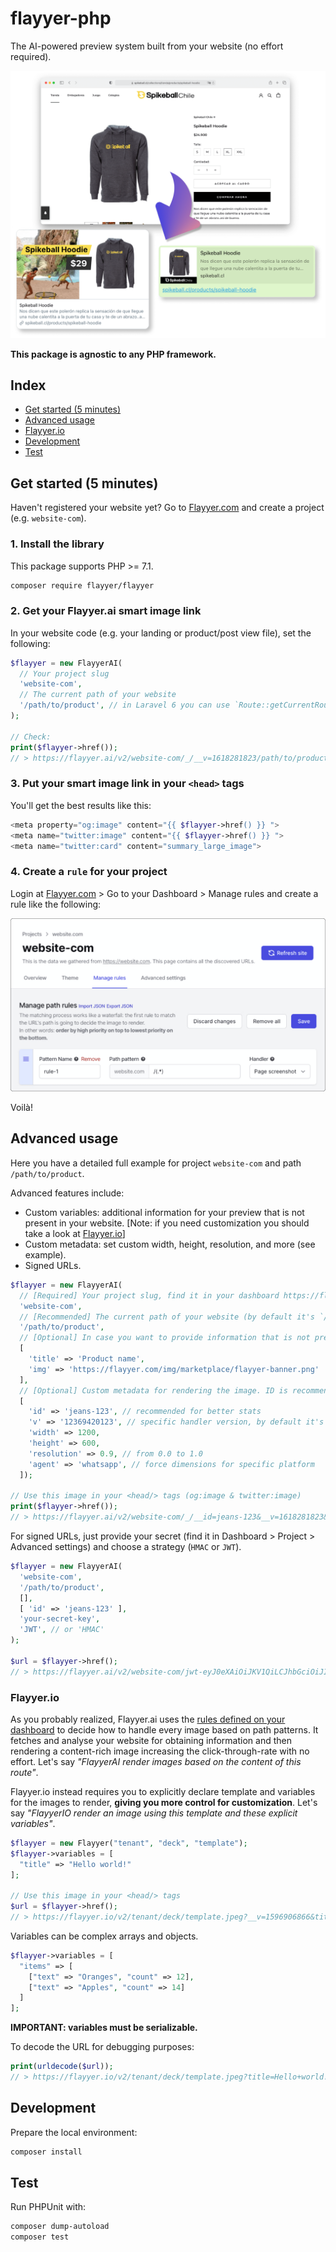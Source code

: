 # flayyer-php

The AI-powered preview system built from your website (no effort required).

![Flayyer live image](https://github.com/flayyer/create-flayyer-app/blob/master/.github/assets/website-to-preview.png?raw=true&v=1)

**This package is agnostic to any PHP framework.**

## Index

- [Get started (5 minutes)](#get-started-5-minutes)
- [Advanced usage](#advanced-usage)
- [Flayyer.io](#flayyerio)
- [Development](#development)
- [Test](#test)

## Get started (5 minutes)

Haven't registered your website yet? Go to [Flayyer.com](https://flayyer.com?ref=flayyer-php) and create a project (e.g. `website-com`).

### 1. Install the library

This package supports PHP >= 7.1.

```sh
composer require flayyer/flayyer
```

### 2. Get your Flayyer.ai smart image link

In your website code (e.g. your landing or product/post view file), set the following:

```php
$flayyer = new FlayyerAI(
  // Your project slug
  'website-com',
  // The current path of your website
  '/path/to/product', // in Laravel 6 you can use `Route::getCurrentRoute()->getName()`
);

// Check:
print($flayyer->href());
// > https://flayyer.ai/v2/website-com/_/__v=1618281823/path/to/product
```

### 3. Put your smart image link in your `<head>` tags

You'll get the best results like this:

```php
<meta property="og:image" content="{{ $flayyer->href() }} ">
<meta name="twitter:image" content="{{ $flayyer->href() }} ">
<meta name="twitter:card" content="summary_large_image">
```

### 4. Create a `rule` for your project

Login at [Flayyer.com](https://flayyer.com?ref=flayyer-php) > Go to your Dashboard > Manage rules and create a rule like the following:

[![Flayyer basic rule example](https://github.com/flayyer/create-flayyer-app/blob/master/.github/assets/rule-example.png?raw=true&v=1)](https://flayyer.com/dashboard)

Voilà!

## Advanced usage

Here you have a detailed full example for project `website-com` and path `/path/to/product`.

Advanced features include:

- Custom variables: additional information for your preview that is not present in your website. [Note: if you need customization you should take a look at [Flayyer.io](#flayyerio)]
- Custom metadata: set custom width, height, resolution, and more (see example).
- Signed URLs.

```php
$flayyer = new FlayyerAI(
  // [Required] Your project slug, find it in your dashboard https://flayyer.com/dashboard/.
  'website-com',
  // [Recommended] The current path of your website (by default it's `/`).
  '/path/to/product',
  // [Optional] In case you want to provide information that is not present in your page set it here.
  [
    'title' => 'Product name',
    'img' => 'https://flayyer.com/img/marketplace/flayyer-banner.png'
  ],
  // [Optional] Custom metadata for rendering the image. ID is recommended so we provide you with better statistics.
  [
    'id' => 'jeans-123', // recommended for better stats
    'v' => '12369420123', // specific handler version, by default it's a random number to circumvent platforms' cache,
    'width' => 1200,
    'height' => 600,
    'resolution' => 0.9, // from 0.0 to 1.0
    'agent' => 'whatsapp', // force dimensions for specific platform
  ]);

// Use this image in your <head/> tags (og:image & twitter:image)
print($flayyer->href());
// > https://flayyer.ai/v2/website-com/_/__id=jeans-123&__v=1618281823&img=https%3A%2F%2Fflayyer.com%2Fimg%2Fmarketplace%2Fflayyer-banner.png&title=Product+name/path/to/product
```

For signed URLs, just provide your secret (find it in Dashboard > Project > Advanced settings) and choose a strategy (`HMAC` or `JWT`).

```php
$flayyer = new FlayyerAI(
  'website-com',
  '/path/to/product',
  [],
  [ 'id' => 'jeans-123' ],
  'your-secret-key',
  'JWT', // or 'HMAC'
);

$url = $flayyer->href();
// > https://flayyer.ai/v2/website-com/jwt-eyJ0eXAiOiJKV1QiLCJhbGciOiJIUzI1NiJ9.eyJwYXJhbXMiOnsiX19pZCI6ImplYW5zLTEyMyJ9LCJwYXRoIjoiXC9wYXRoXC90b1wvcHJvZHVjdCJ9.X8Vs5SGEA1-3M6bH-h24jhQnbwH95V_G0f-gPhTBTzE?__v=1618283086
```

### Flayyer.io

As you probably realized, Flayyer.ai uses the [rules defined on your dashboard](https://flayyer.com/dashboard/_/projects) to decide how to handle every image based on path patterns. It fetches and analyse your website for obtaining information and then rendering a content-rich image increasing the click-through-rate with no effort. Let's say _"FlayyerAI render images based on the content of this route"_.

Flayyer.io instead requires you to explicitly declare template and variables for the images to render, **giving you more control for customization**. Let's say _"FlayyerIO render an image using this template and these explicit variables"_.

```php
$flayyer = new Flayyer("tenant", "deck", "template");
$flayyer->variables = [
  "title" => "Hello world!"
];

// Use this image in your <head/> tags
$url = $flayyer->href();
// > https://flayyer.io/v2/tenant/deck/template.jpeg?__v=1596906866&title=Hello+world%21
```

Variables can be complex arrays and objects.

```php
$flayyer->variables = [
  "items" => [
    ["text" => "Oranges", "count" => 12],
    ["text" => "Apples", "count" => 14]
  ]
];
```

**IMPORTANT: variables must be serializable.**

To decode the URL for debugging purposes:

```php
print(urldecode($url));
// > https://flayyer.io/v2/tenant/deck/template.jpeg?title=Hello+world!&__v=123
```

## Development

Prepare the local environment:

```sh
composer install
```

## Test

Run PHPUnit with:

```sh
composer dump-autoload
composer test
```
